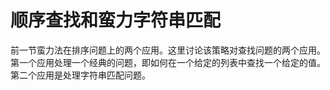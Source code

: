 顺序查找和蛮力字符串匹配
========================

前一节蛮力法在排序问题上的两个应用。这里讨论该策略对查找问题的两个应用。第一个应用处理一个经典的问题，即如何在一个给定的列表中查找一个给定的值。第二个应用是处理字符串匹配问题。

